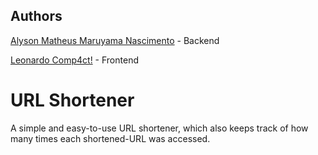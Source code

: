 ## Authors

[Alyson Matheus Maruyama Nascimento](https://github.com/alyson1907) - Backend

[Leonardo Comp4ct!](https://github.com/Leozinhuwu) - Frontend

# URL Shortener

A simple and easy-to-use URL shortener, which also keeps track of how many times each shortened-URL was accessed.
